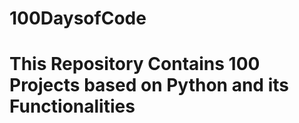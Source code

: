 # 100DaysofCode
<h1>This Repository Contains 100 Projects based on Python and its Functionalities</h1>
